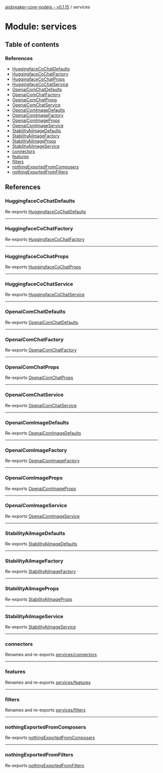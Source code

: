[aisbreaker-core-nodejs - v0.1.15](../README.md) / services

# Module: services

## Table of contents

### References

- [HuggingfaceCoChatDefaults](services.md#huggingfacecochatdefaults)
- [HuggingfaceCoChatFactory](services.md#huggingfacecochatfactory)
- [HuggingfaceCoChatProps](services.md#huggingfacecochatprops)
- [HuggingfaceCoChatService](services.md#huggingfacecochatservice)
- [OpenaiComChatDefaults](services.md#openaicomchatdefaults)
- [OpenaiComChatFactory](services.md#openaicomchatfactory)
- [OpenaiComChatProps](services.md#openaicomchatprops)
- [OpenaiComChatService](services.md#openaicomchatservice)
- [OpenaiComImageDefaults](services.md#openaicomimagedefaults)
- [OpenaiComImageFactory](services.md#openaicomimagefactory)
- [OpenaiComImageProps](services.md#openaicomimageprops)
- [OpenaiComImageService](services.md#openaicomimageservice)
- [StabilityAiImageDefaults](services.md#stabilityaiimagedefaults)
- [StabilityAiImageFactory](services.md#stabilityaiimagefactory)
- [StabilityAiImageProps](services.md#stabilityaiimageprops)
- [StabilityAiImageService](services.md#stabilityaiimageservice)
- [connectors](services.md#connectors)
- [features](services.md#features)
- [filters](services.md#filters)
- [nothingExportedFromComposers](services.md#nothingexportedfromcomposers)
- [nothingExportedFromFilters](services.md#nothingexportedfromfilters)

## References

### HuggingfaceCoChatDefaults

Re-exports [HuggingfaceCoChatDefaults](../interfaces/services_connectors_HuggingfaceCoChat.HuggingfaceCoChatDefaults.md)

___

### HuggingfaceCoChatFactory

Re-exports [HuggingfaceCoChatFactory](../classes/services_connectors_HuggingfaceCoChat.HuggingfaceCoChatFactory.md)

___

### HuggingfaceCoChatProps

Re-exports [HuggingfaceCoChatProps](../interfaces/services_connectors_HuggingfaceCoChat.HuggingfaceCoChatProps.md)

___

### HuggingfaceCoChatService

Re-exports [HuggingfaceCoChatService](../classes/services_connectors_HuggingfaceCoChat.HuggingfaceCoChatService.md)

___

### OpenaiComChatDefaults

Re-exports [OpenaiComChatDefaults](../interfaces/services_connectors_OpenaiComChat.OpenaiComChatDefaults.md)

___

### OpenaiComChatFactory

Re-exports [OpenaiComChatFactory](../classes/services_connectors_OpenaiComChat.OpenaiComChatFactory.md)

___

### OpenaiComChatProps

Re-exports [OpenaiComChatProps](../interfaces/services_connectors_OpenaiComChat.OpenaiComChatProps.md)

___

### OpenaiComChatService

Re-exports [OpenaiComChatService](../classes/services_connectors_OpenaiComChat.OpenaiComChatService.md)

___

### OpenaiComImageDefaults

Re-exports [OpenaiComImageDefaults](../interfaces/services_connectors_OpenaiComImage.OpenaiComImageDefaults.md)

___

### OpenaiComImageFactory

Re-exports [OpenaiComImageFactory](../classes/services_connectors_OpenaiComImage.OpenaiComImageFactory.md)

___

### OpenaiComImageProps

Re-exports [OpenaiComImageProps](../interfaces/services_connectors_OpenaiComImage.OpenaiComImageProps.md)

___

### OpenaiComImageService

Re-exports [OpenaiComImageService](../classes/services_connectors_OpenaiComImage.OpenaiComImageService.md)

___

### StabilityAiImageDefaults

Re-exports [StabilityAiImageDefaults](../interfaces/services_connectors_StabilityAiImage.StabilityAiImageDefaults.md)

___

### StabilityAiImageFactory

Re-exports [StabilityAiImageFactory](../classes/services_connectors_StabilityAiImage.StabilityAiImageFactory.md)

___

### StabilityAiImageProps

Re-exports [StabilityAiImageProps](../interfaces/services_connectors_StabilityAiImage.StabilityAiImageProps.md)

___

### StabilityAiImageService

Re-exports [StabilityAiImageService](../classes/services_connectors_StabilityAiImage.StabilityAiImageService.md)

___

### connectors

Renames and re-exports [services/connectors](services_connectors.md)

___

### features

Renames and re-exports [services/features](services_features.md)

___

### filters

Renames and re-exports [services/filters](services_filters.md)

___

### nothingExportedFromComposers

Re-exports [nothingExportedFromComposers](services_features.md#nothingexportedfromcomposers)

___

### nothingExportedFromFilters

Re-exports [nothingExportedFromFilters](services_filters.md#nothingexportedfromfilters)
